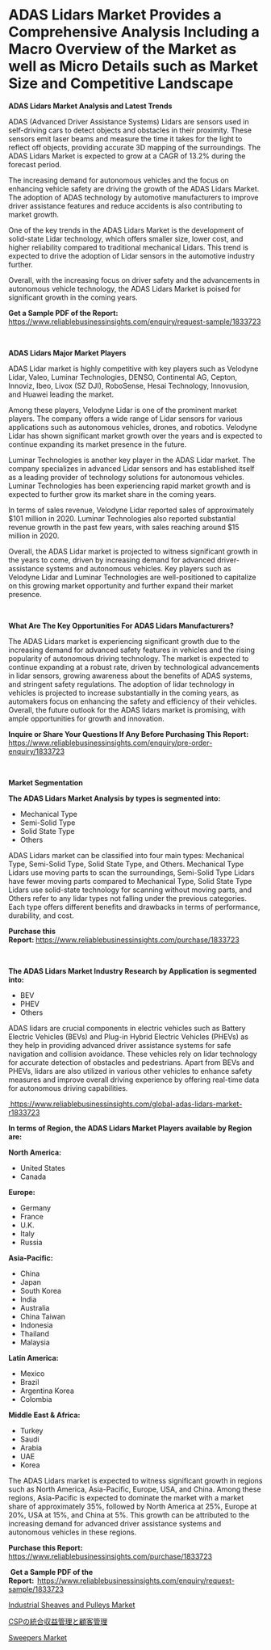 <p><h1>ADAS Lidars Market Provides a Comprehensive Analysis Including a Macro Overview of the Market as well as Micro Details such as Market Size and Competitive Landscape</h1></p><p><strong>ADAS Lidars Market Analysis and Latest Trends</strong></p>
<p><p>ADAS (Advanced Driver Assistance Systems) Lidars are sensors used in self-driving cars to detect objects and obstacles in their proximity. These sensors emit laser beams and measure the time it takes for the light to reflect off objects, providing accurate 3D mapping of the surroundings. The ADAS Lidars Market is expected to grow at a CAGR of 13.2% during the forecast period.</p><p>The increasing demand for autonomous vehicles and the focus on enhancing vehicle safety are driving the growth of the ADAS Lidars Market. The adoption of ADAS technology by automotive manufacturers to improve driver assistance features and reduce accidents is also contributing to market growth.</p><p>One of the key trends in the ADAS Lidars Market is the development of solid-state Lidar technology, which offers smaller size, lower cost, and higher reliability compared to traditional mechanical Lidars. This trend is expected to drive the adoption of Lidar sensors in the automotive industry further.</p><p>Overall, with the increasing focus on driver safety and the advancements in autonomous vehicle technology, the ADAS Lidars Market is poised for significant growth in the coming years.</p></p>
<p><strong>Get a Sample PDF of the Report:&nbsp;</strong> <a href="https://www.reliablebusinessinsights.com/enquiry/request-sample/1833723">https://www.reliablebusinessinsights.com/enquiry/request-sample/1833723</a></p>
<p>&nbsp;</p>
<p><strong>ADAS Lidars Major Market Players</strong></p>
<p><p>ADAS Lidar market is highly competitive with key players such as Velodyne Lidar, Valeo, Luminar Technologies, DENSO, Continental AG, Cepton, Innoviz, Ibeo, Livox (SZ DJI), RoboSense, Hesai Technology, Innovusion, and Huawei leading the market.</p><p>Among these players, Velodyne Lidar is one of the prominent market players. The company offers a wide range of Lidar sensors for various applications such as autonomous vehicles, drones, and robotics. Velodyne Lidar has shown significant market growth over the years and is expected to continue expanding its market presence in the future.</p><p>Luminar Technologies is another key player in the ADAS Lidar market. The company specializes in advanced Lidar sensors and has established itself as a leading provider of technology solutions for autonomous vehicles. Luminar Technologies has been experiencing rapid market growth and is expected to further grow its market share in the coming years.</p><p>In terms of sales revenue, Velodyne Lidar reported sales of approximately $101 million in 2020. Luminar Technologies also reported substantial revenue growth in the past few years, with sales reaching around $15 million in 2020.</p><p>Overall, the ADAS Lidar market is projected to witness significant growth in the years to come, driven by increasing demand for advanced driver-assistance systems and autonomous vehicles. Key players such as Velodyne Lidar and Luminar Technologies are well-positioned to capitalize on this growing market opportunity and further expand their market presence.</p></p>
<p>&nbsp;</p>
<p><strong>What Are The Key Opportunities For ADAS Lidars Manufacturers?</strong></p>
<p><p>The ADAS Lidars market is experiencing significant growth due to the increasing demand for advanced safety features in vehicles and the rising popularity of autonomous driving technology. The market is expected to continue expanding at a robust rate, driven by technological advancements in lidar sensors, growing awareness about the benefits of ADAS systems, and stringent safety regulations. The adoption of lidar technology in vehicles is projected to increase substantially in the coming years, as automakers focus on enhancing the safety and efficiency of their vehicles. Overall, the future outlook for the ADAS lidars market is promising, with ample opportunities for growth and innovation.</p></p>
<p><strong>Inquire or Share Your Questions If Any Before Purchasing This Report:</strong> <a href="https://www.reliablebusinessinsights.com/enquiry/pre-order-enquiry/1833723">https://www.reliablebusinessinsights.com/enquiry/pre-order-enquiry/1833723</a></p>
<p>&nbsp;</p>
<p><strong>Market Segmentation</strong></p>
<p><strong>The ADAS Lidars Market Analysis by types is segmented into:</strong></p>
<p><ul><li>Mechanical Type</li><li>Semi-Solid Type</li><li>Solid State Type</li><li>Others</li></ul></p>
<p><p>ADAS Lidars market can be classified into four main types: Mechanical Type, Semi-Solid Type, Solid State Type, and Others. Mechanical Type Lidars use moving parts to scan the surroundings, Semi-Solid Type Lidars have fewer moving parts compared to Mechanical Type, Solid State Type Lidars use solid-state technology for scanning without moving parts, and Others refer to any lidar types not falling under the previous categories. Each type offers different benefits and drawbacks in terms of performance, durability, and cost.</p></p>
<p><strong>Purchase this Report:&nbsp;</strong><a href="https://www.reliablebusinessinsights.com/purchase/1833723">https://www.reliablebusinessinsights.com/purchase/1833723</a></p>
<p>&nbsp;</p>
<p><strong>The ADAS Lidars Market Industry Research by Application is segmented into:</strong></p>
<p><ul><li>BEV</li><li>PHEV</li><li>Others</li></ul></p>
<p><p>ADAS lidars are crucial components in electric vehicles such as Battery Electric Vehicles (BEVs) and Plug-in Hybrid Electric Vehicles (PHEVs) as they help in providing advanced driver assistance systems for safe navigation and collision avoidance. These vehicles rely on lidar technology for accurate detection of obstacles and pedestrians. Apart from BEVs and PHEVs, lidars are also utilized in various other vehicles to enhance safety measures and improve overall driving experience by offering real-time data for autonomous driving capabilities.</p></p>
<p><a href="https://www.reliablebusinessinsights.com/global-adas-lidars-market-r1833723">&nbsp;https://www.reliablebusinessinsights.com/global-adas-lidars-market-r1833723</a></p>
<p><strong>In terms of Region, the ADAS Lidars Market Players available by Region are:</strong></p>
<p>
    <p> <strong> North America: </strong>
        <ul>
            <li>United States</li>
            <li>Canada</li>
        </ul>
        </p> 
    <p> <strong> Europe: </strong>
        <ul>
            <li>Germany</li>
            <li>France</li>
            <li>U.K.</li>
            <li>Italy</li>
            <li>Russia</li>
        </ul>
        </p> 
    <p> <strong> Asia-Pacific: </strong>
        <ul>
            <li>China</li>
            <li>Japan</li>
            <li>South Korea</li>
            <li>India</li>
            <li>Australia</li>
            <li>China Taiwan</li>
            <li>Indonesia</li>
            <li>Thailand</li>
            <li>Malaysia</li>
        </ul>
        </p> 
    <p> <strong> Latin America: </strong>
        <ul>
            <li>Mexico</li>
            <li>Brazil</li>
            <li>Argentina Korea</li>
            <li>Colombia</li>
        </ul>
        </p> 
    <p> <strong> Middle East & Africa: </strong>
        <ul>
            <li>Turkey</li>
            <li>Saudi</li>
            <li>Arabia</li>
            <li>UAE</li>
            <li>Korea</li>
        </ul>
    </p>
    </p>
<p><p>The ADAS Lidars market is expected to witness significant growth in regions such as North America, Asia-Pacific, Europe, USA, and China. Among these regions, Asia-Pacific is expected to dominate the market with a market share of approximately 35%, followed by North America at 25%, Europe at 20%, USA at 15%, and China at 5%. This growth can be attributed to the increasing demand for advanced driver assistance systems and autonomous vehicles in these regions.</p></p>
<p><strong>Purchase this Report: </strong><a href="https://www.reliablebusinessinsights.com/purchase/1833723">https://www.reliablebusinessinsights.com/purchase/1833723</a></p>
<p>&nbsp;<strong>Get a Sample PDF of the Report:&nbsp;&nbsp;</strong><a href="https://www.reliablebusinessinsights.com/enquiry/request-sample/1833723">https://www.reliablebusinessinsights.com/enquiry/request-sample/1833723</a></p>
<p><strong></strong></p>
<p><p><a href="https://www.linkedin.com/pulse/industrial-sheaves-pulleys-market-share-evolution-growth-m6k5e">Industrial Sheaves and Pulleys Market</a></p><p><a href="https://medium.com/@lorrainethompson10/csp%E5%B8%82%E5%A0%B4%E5%90%91%E3%81%91%E3%81%AE%E7%B5%B1%E5%90%88%E5%8F%8E%E7%9B%8A%E3%81%A8%E9%A1%A7%E5%AE%A2%E7%AE%A1%E7%90%86-%E3%82%BF%E3%82%A4%E3%83%97-%E5%BF%9C%E7%94%A8-%E5%9C%B0%E7%90%86%E3%81%AB%E3%82%88%E3%82%8B%E5%8C%85%E6%8B%AC%E7%9A%84%E3%81%AA%E8%A9%95%E4%BE%A1-358c41693b4d">CSPの統合収益管理と顧客管理</a></p><p><a href="https://www.linkedin.com/pulse/sweepers-market-size-reveals-best-marketing-channels-global-2ssje">Sweepers Market</a></p></p>